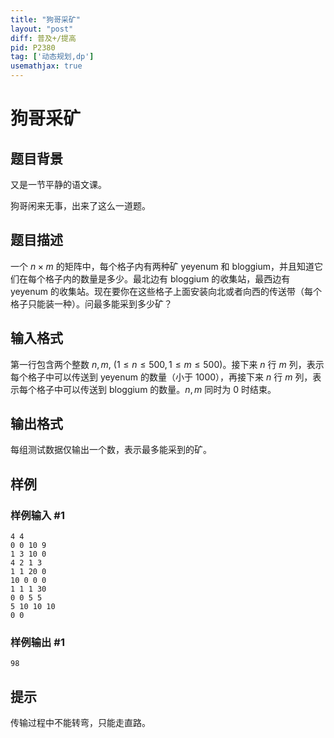 ```yaml
---
title: "狗哥采矿"
layout: "post"
diff: 普及+/提高
pid: P2380
tag: ['动态规划,dp']
usemathjax: true
---
```


# 狗哥采矿
## 题目背景

又是一节平静的语文课。

狗哥闲来无事，出来了这么一道题。

## 题目描述

一个 $n\times m$ 的矩阵中，每个格子内有两种矿 yeyenum 和 bloggium，并且知道它们在每个格子内的数量是多少。最北边有 bloggium 的收集站，最西边有 yeyenum 的收集站。现在要你在这些格子上面安装向北或者向西的传送带（每个格子只能装一种）。问最多能采到多少矿？


## 输入格式

第一行包含两个整数 $n,m,\ ( 1 ≤ n ≤ 500, 1 ≤ m ≤ 500)$。接下来 $n$ 行 $m$ 列，表示每个格子中可以传送到 yeyenum 的数量（小于 $1000$），再接下来 $n$ 行 $m$ 列，表示每个格子中可以传送到 bloggium 的数量。$n, m$ 同时为 $0$ 时结束。

## 输出格式

每组测试数据仅输出一个数，表示最多能采到的矿。

## 样例

### 样例输入 #1
```
4 4
0 0 10 9 
1 3 10 0
4 2 1 3 
1 1 20 0 
10 0 0 0 
1 1 1 30 
0 0 5 5 
5 10 10 10 
0 0
```
### 样例输出 #1
```
98
```
## 提示

传输过程中不能转弯，只能走直路。


